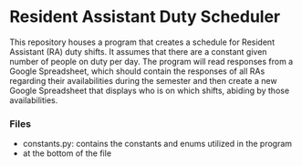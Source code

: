 # Resident Assistant Duty Scheduler
This repository houses a program that creates a schedule for Resident Assistant (RA) duty shifts. It assumes that there are a constant given number of people on duty per day. 
The program will read responses from a Google Spreadsheet, which should contain the responses of all RAs regarding their availabilities during the semester and then 
create a new Google Spreadsheet that displays who is on which shifts, abiding by those availabilities.

### Files
- constants.py: contains the constants and enums utilized in the program
-   at the bottom of the file
